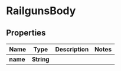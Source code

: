 # RailgunsBody

## Properties
Name | Type | Description | Notes
------------ | ------------- | ------------- | -------------
**name** | **String** |  | 
